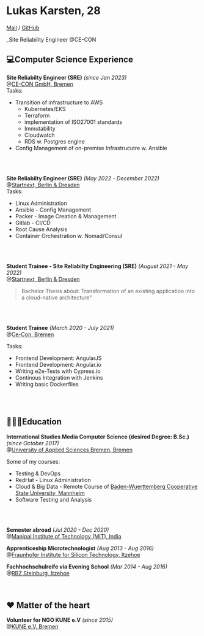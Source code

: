 
# Lukas Karsten, 28
[Mail](mailto:lukas_cv@posteo.de) / [GitHub](https://github.com/Laukes)

_Site Reliability Engineer @CE-CON

## 💻Computer Science Experience

**Site Reliabilty Engineer (SRE)** _(since Jan 2023)_ <br>@[CE-CON GmbH, Bremen](https://www.ce-con.de/) <br>
Tasks:
 - Transition of infrastructure to AWS
    - Kubernetes/EKS
    - Terraform 
    - implementation of ISO27001 standards
    - Immutability
    - Cloudwatch
    - RDS w. Postgres engine
  - Config Management of on-premise Infrastrucutre w. Ansible
<br>
<br>

**Site Reliabilty Engineer (SRE)** _(May 2022 - December 2022)_ <br>@[Startnext, Berlin & Dresden](https://www.startnext.com/) <br>
Tasks:
 - Linux Administration
 - Ansible - Config Management
 - Packer - Image Creation & Management 
 - Gitlab - CI/CD
 - Root Cause Analysis
 - Container Orchestration w. Nomad/Consul
<br>
<br>

**Student Trainee - Site Reliabilty Engineering (SRE)** _(August 2021 - May 2022)_ <br>@[Startnext, Berlin & Dresden](https://www.startnext.com/) <br>

> Bachelor Thesis about: Transformation of an existing application into a cloud-native architecture"
<br>
<br>

**Student Trainee** _(March 2020 - July 2021)_ <br> @[Ce-Con, Bremen](https://www.ce-con.de/) <br>

Tasks:
 - Frontend Development: AngularJS
 - Frontend Development: Angular.io
 - Writing e2e-Tests with Cypress.io
 - Continous Integration with Jenkins
 - Writing basic Dockerfiles
<br>
<br>

## 👨🏻‍🎓Education

**International Studies Media Computer Science (desired Degree: B.Sc.)** <br>_(since October 2017)_ <br> @[University of Applied Sciences Bremen, Bremen](https://www.hs-bremen.de/internet/en/index.html) <br>

Some of my courses:
  - Testing & DevOps
  - RedHat - Linux Administration
  - Cloud & Big Data - Remote Course of [Baden-Wuerttemberg Cooperative State University, Mannheim](https://www.dhbw.de/english/home)
  - Software Testing and Analysis
<br>
<br>

**Semester abroad** _(Jul 2020 - Dec 2020)_ <br> @[Manipal Institute of Technology (MIT), India](https://manipal.edu/mit.html)

**Apprenticeship Microtechnologist** _(Aug 2013 - Aug 2016)_ <br> @[Fraunhofer Institute for Silicon Technology, Itzehoe](https://www.isit.fraunhofer.de/en.html) <br>

**Fachhochschulreife via Evening School** _(Mar 2014 - Aug 2016)_  <br> @[RBZ Steinburg, Itzehoe](https://www.rbz-steinburg.de/) <br>
<br>
<br>

## ♥️ Matter of the heart
**Volunteer for NGO KUNE e.V** _(since 2015)_ <br> @[KUNE e.V, Bremen](https://kune-ev.eu/) <br>
